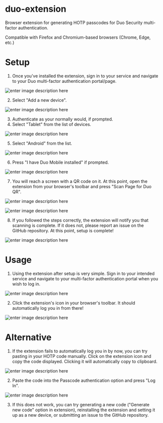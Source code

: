 # duo-extension
Browser extension for generating HOTP passcodes for Duo Security multi-factor authentication.

Compatible with Firefox and Chromium-based browsers (Chrome, Edge, etc.)

# Setup
1. Once you've installed the extension, sign in to your service and navigate to your Duo multi-factor authentication portal/page.

![enter image description here](https://i.imgur.com/ZOILCzR.png)

2. Select "Add a new device".

![enter image description here](https://i.imgur.com/W5MotY0.png)

3. Authenticate as your normally would, if prompted.
4. Select "Tablet" from the list of devices.

![enter image description here](https://i.imgur.com/VXGP5Wb.png)

5. Select "Android" from the list.

![enter image description here](https://i.imgur.com/Mi5YR46.png)

6. Press "I have Duo Mobile installed" if prompted.

![enter image description here](https://i.imgur.com/zTck6VU.png)

7. You will reach a screen with a QR code on it. At this point, open the extension from your browser's toolbar and press "Scan Page for Duo QR".

![enter image description here](https://i.imgur.com/kaPWXsA.png)

![enter image description here](https://i.imgur.com/WkUOwA6.png)

8. If you followed the steps correctly, the extension will notify you that scanning is complete. If it does not, please report an issue on the GitHub repository. At this point, setup is complete!

![enter image description here](https://i.imgur.com/7Msjxky.png)


# Usage

1. Using the extension after setup is very simple. Sign in to your intended service and navigate to your multi-factor authentication portal when you wish to log in.

![enter image description here](https://i.imgur.com/skbPQC1.png)

2. Click the extension's icon in your browser's toolbar. It should automatically log you in from there!

![enter image description here](https://i.imgur.com/tpSSXyI.png)

# Alternative

1. If the extension fails to automatically log you in by now, you can try pasting in your HOTP code manually. Click on the extension icon and copy the code displayed. Clicking it will automatically copy to clipboard.

![enter image description here](https://i.imgur.com/DdonWgC.png)

2. Paste the code into the Passcode authentication option and press "Log In". 

![enter image description here](https://i.imgur.com/BFyRMxC.png)

3. If this does not work, you can try generating a new code ("Generate new code" option in extension), reinstalling the extension and setting it up as a new device, or submitting an issue to the GitHub repository.
